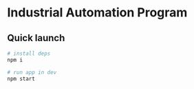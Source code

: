 # Industrial Automation Program

## Quick launch

```sh
# install deps
npm i 

# run app in dev
npm start
```

